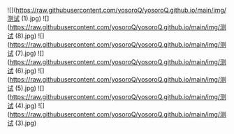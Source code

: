 ![](https://raw.githubusercontent.com/yosoroQ/yosoroQ.github.io/main/img/测试 (1).jpg)
![](https://raw.githubusercontent.com/yosoroQ/yosoroQ.github.io/main/img/测试 (8).jpg)
![](https://raw.githubusercontent.com/yosoroQ/yosoroQ.github.io/main/img/测试 (7).jpg)
![](https://raw.githubusercontent.com/yosoroQ/yosoroQ.github.io/main/img/测试 (6).jpg)
![](https://raw.githubusercontent.com/yosoroQ/yosoroQ.github.io/main/img/测试 (5).jpg)
![](https://raw.githubusercontent.com/yosoroQ/yosoroQ.github.io/main/img/测试 (4).jpg)
![](https://raw.githubusercontent.com/yosoroQ/yosoroQ.github.io/main/img/测试 (3).jpg)